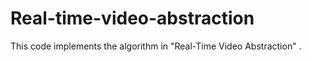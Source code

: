 # Real-time-video-abstraction
This code implements the algorithm in "Real-Time Video Abstraction" .
